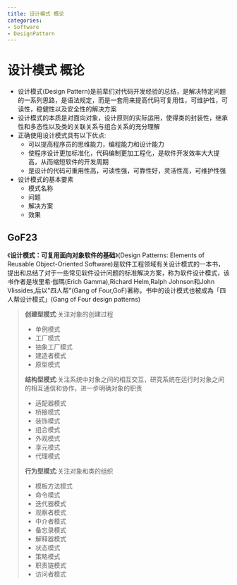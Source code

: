 ```yaml
---
title: 设计模式 概论
categories:
- Software
- DesignPattern
---
```

# 设计模式 概论

- 设计模式(Design Pattern)是前辈们对代码开发经验的总结，是解决特定问题的一系列思路，是语法规定，而是一套用来提高代码可复用性，可维护性，可读性，稳健性以及安全性的解决方案
- 设计模式的本质是对面向对象，设计原则的实际运用，使得类的封装性，继承性和多态性以及类的关联关系与组合关系的充分理解
- 正确使用设计模式具有以下优点:
  - 可以提高程序员的思维能力，编程能力和设计能力
  - 使程序设计更加标准化，代码编制更加工程化，是软件开发效率大大提高，从而缩短软件的开发周期
  - 是设计的代码可重用性高，可读性强，可靠性好，灵活性高，可维护性强
- 设计模式的基本要素
  - 模式名称
  - 问题
  - 解决方案
  - 效果

## GoF23

《**设计模式：可复用面向对象软件的基础**》(Design Patterns: Elements of Reusable Object-Oriented Software)是软件工程领域有关设计模式的一本书，提出和总结了对于一些常见软件设计问题的标准解决方案，称为软件设计模式，该书作者是埃里希·伽瑪(Erich Gamma),Richard Helm,Ralph Johnson和John Vlissides,后以"四人帮”(Gang of Four,GoF)著称，书中的设计模式也被成為「四人帮设计模式」(Gang of Four design patterns)

> **创建型模式**:关注对象的创建过程
>
> - 单例模式
> - 工厂模式
> - 抽象工厂模式
> - 建造者模式
> - 原型模式
>
> **结构型模式**:关注系统中对象之间的相互交互，研究系统在运行时对象之间的相互通信和协作，进一步明确对象的职责
>
> - 适配器模式
> - 桥接模式
> - 装饰模式
> - 组合模式
> - 外观模式
> - 享元模式
> - 代理模式
>
> **行为型模式**:关注对象和类的组织
>
> - 模板方法模式
> - 命令模式
> - 迭代器模式
> - 观察者模式
> - 中介者模式
> - 备忘录模式
> - 解释器模式
> - 状态模式
> - 策略模式
> - 职责链模式
> - 访问者模式
